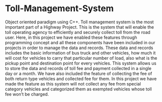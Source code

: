 # Toll-Management-System
Object oriented paradigm using C++.
 Toll management system is the most important part of a Highway Project. This is the system that will enable the toll operating agency to efficiently and securely collect toll from the road user. Here, in this project we have enabled these features through programming concept and all these components have been included in our projects in order to manage the data and records. These data and records includes the basic information of bus truck and other vehicles,  how much it will cost for vehicles to carry that particular number of load, also what is the pickup point and destination point for every vehicles. This system allows us to store the data and records of toll fee and payment collected in a single day or a month. We have also included the feature of collecting the fee of both return type vehicles and collected fee for them. In this project we have made the feature as this system will not collect any fee from special category vehicles and categorized them as exempted vehicles whose toll fee won’t be charged.





